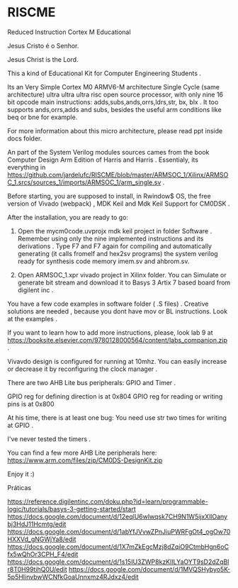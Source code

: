 # RISCME
Reduced Instruction Cortex M Educational


Jesus Cristo é o Senhor.

Jesus Christ is the Lord.

This a kind of Educational Kit for Computer Engineering Students .


Its an Very Simple Cortex M0 ARMV6-M architecture Single Cycle  (same architecture)  ultra ultra ultra risc open source processor, with only nine 16 bit opcode main instructions: adds,subs,ands,orrs,ldrs,str, bx, blx . It too supports ands,orrs,adds and subs, besides the useful arm conditions like beq or bne for example.

For more information about this micro architecture, please read ppt inside docs folder.

An part of the System Verilog modules sources cames from the book Computer Design Arm Edition of Harris and Harris . Essentialy, its everything in https://github.com/jardelufc/RISCME/blob/master/ARMSOC_1/Xilinx/ARMSOC_1.srcs/sources_1/imports/ARMSOC_1/arm_single.sv .

Before starting, you are supposed to install, in Rwindow$ OS, the free version of  Vivado (webpack) , MDK Keil and Mdk Keil Support for CM0DSK .

After the installation, you are ready to go:

1. Open the  	mycm0code.uvprojx mdk keil project in folder Software . Remember using only the nine implemented instructions and its derivations . Type F7 and F7 again for compiling and automatically generating (it calls fromelf and hex2sv programs) the system verilog ready for synthesis code memory imem.sv and ahbrom.sv. 

2. Open ARMSOC_1.xpr vivado project in Xilinx folder. You can Simulate or generate bit stream and download it to Basys 3 Artix 7 based board from digilent inc .

You have a few code examples in software folder ( .S files) . Creative solutions are needed , because you dont have mov or BL instructions. Look at the examples .

If you want to learn how to add more instructions, please, look lab 9 at https://booksite.elsevier.com/9780128000564/content/labs_companion.zip .


Vivavdo design is configured for running at 10mhz. You can easily increase or decrease it by reconfiguring the clock manager .

There are two AHB Lite bus peripherals: GPIO and Timer .

GPIO reg for defining direction is at 0x804 
GPIO reg for reading or writing pins is at 0x800

At his time, there is at least one bug: You need use str two times for writing at GPIO .

I've never tested the timers . 

You can find a few more AHB Lite peripherals here: https://www.arm.com/files/zip/CM0DS-DesignKit.zip

Enjoy it :) 

Práticas

https://reference.digilentinc.com/doku.php?id=learn/programmable-logic/tutorials/basys-3-getting-started/start
https://docs.google.com/document/d/12eqlU6wIwqsk7CH9N1W5ijxXllOanybj3HdJ11Hcmtg/edit
https://docs.google.com/document/d/1abYfJVvwZPnJiuPWRFgOt4_ogOw70HXXVd_gNGWjYa8/edit
https://docs.google.com/document/d/1X7mZkEgcMzj8dZqiO9CtmbHgn6oCfx5wQhOr3CPH_F4/edit
https://docs.google.com/document/d/1s15IU3ZWP8kzKlILYaOYT9sD2dZqBlr8T0H99tihQ0U/edit
https://docs.google.com/document/d/1MVQSHybyo5K-5p5HIinvbwWCNfkGoaUnnxmz4RJdxz4/edit







